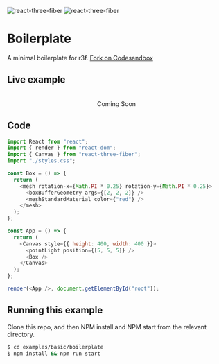 ![react-three-fiber](https://img.shields.io/badge/dynamic/json?url=https://raw.githubusercontent.com/onion2k/r3f-by-example/develop/examples/basic/boilerplate/package.json&label=react-three-fiber&query=$.dependencies['react-three-fiber']&color=green) ![react-three-fiber](https://img.shields.io/badge/dynamic/json?url=https://raw.githubusercontent.com/onion2k/r3f-by-example/develop/examples/basic/boilerplate/package.json&label=three&query=$.dependencies['three']&color=green)

# Boilerplate

A minimal boilerplate for r3f. [Fork on Codesandbox](https://githubbox.com/onion2k/r3f-by-example/tree/develop/examples/basic/boilerplate)

## Live example
<div align="center">
  <br>
Coming Soon
  <br>
</div>

## Code
```js
import React from "react";
import { render } from "react-dom";
import { Canvas } from "react-three-fiber";
import "./styles.css";

const Box = () => {
  return (
    <mesh rotation-x={Math.PI * 0.25} rotation-y={Math.PI * 0.25}>
      <boxBufferGeometry args={[2, 2, 2]} />
      <meshStandardMaterial color={"red"} />
    </mesh>
  );
};

const App = () => {
  return (
    <Canvas style={{ height: 400, width: 400 }}>
      <pointLight position={[5, 5, 5]} />
      <Box />
    </Canvas>
  );
};

render(<App />, document.getElementById("root"));

```

## Running this example

Clone this repo, and then NPM install and NPM start from the relevant directory.

```bash
$ cd examples/basic/boilerplate
$ npm install && npm run start
```